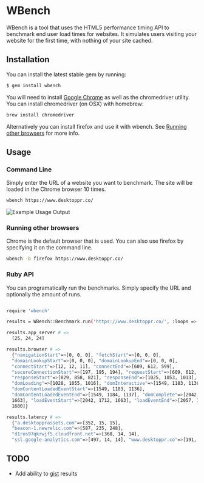 # WBench

WBench is a tool that uses the HTML5 performance timing API to benchmark end user load times for websites. It simulates users visiting your website for the first time, with nothing of your site cached.

## Installation

You can install the latest stable gem by running:

```bash
$ gem install wbench
```

You will need to install [Google Chrome](http://www.google.com/chrome) as well as the chromedriver utility.
You can install chromedriver (on OSX) with homebrew:

```bash
brew install chromedriver
```

Alternatively you can install firefox and use it with wbench. See [Running other browsers](#running-other-browsers) for more info.

## Usage

### Command Line

Simply enter the URL of a website you want to benchmark. The site will be loaded in the Chrome browser 10 times.

```bash
wbench https://www.desktoppr.co/
```

![Example Usage Output](https://github.com/desktoppr/wbench/raw/master/example.png)

### Running other browsers

Chrome is the default browser that is used. You can also use firefox by specifying it on the command line.

```bash
wbench -b firefox https://www.desktoppr.co/
```

### Ruby API

You can programatically run the benchmarks. Simply specify the URL and
optionally the amount of runs.

```bash

require 'wbench'

results = WBench::Benchmark.run('https://www.desktoppr.co/', :loops => 3, :browser => :chrome) # => WBench::Results

results.app_server # =>
  [25, 24, 24]

results.browser # =>
  {"navigationStart"=>[0, 0, 0], "fetchStart"=>[0, 0, 0],
  "domainLookupStart"=>[0, 0, 0], "domainLookupEnd"=>[0, 0, 0],
  "connectStart"=>[12, 12, 11], "connectEnd"=>[609, 612, 599],
  "secureConnectionStart"=>[197, 195, 194], "requestStart"=>[609, 612, 599],
  "responseStart"=>[829, 858, 821], "responseEnd"=>[1025, 1053, 1013],
  "domLoading"=>[1028, 1055, 1016], "domInteractive"=>[1549, 1183, 1136],
  "domContentLoadedEventStart"=>[1549, 1183, 1136],
  "domContentLoadedEventEnd"=>[1549, 1184, 1137], "domComplete"=>[2042, 1712,
  1663], "loadEventStart"=>[2042, 1712, 1663], "loadEventEnd"=>[2057, 1730,
  1680]}

results.latency # =>
  {"a.desktopprassets.com"=>[352, 15, 15],
  "beacon-1.newrelic.com"=>[587, 235, 248],
  "d1ros97qkrwjf5.cloudfront.net"=>[368, 14, 14],
  "ssl.google-analytics.com"=>[497, 14, 14], "www.desktoppr.co"=>[191, 210, 203]}
```

## TODO
- Add ability to [gist](https://gist.github.com/) results
